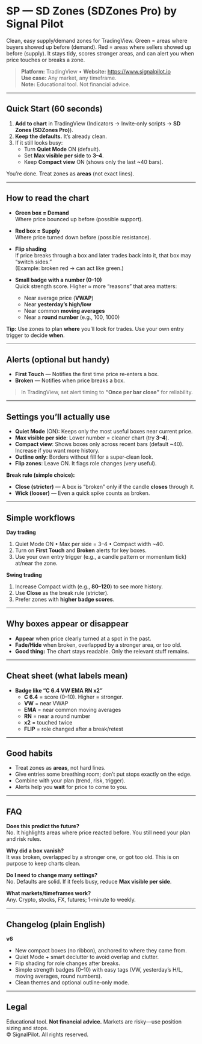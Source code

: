# SP — SD Zones (SDZones Pro) by Signal Pilot

Clean, easy supply/demand zones for TradingView. Green = areas where buyers showed up before (demand). Red = areas where sellers showed up before (supply). It stays tidy, scores stronger areas, and can alert you when price touches or breaks a zone.
  
> **Platform:** TradingView • **Website:** https://www.signalpilot.io  
> **Use case:** Any market, any timeframe.  
> **Note:** Educational tool. Not financial advice.

---

## Quick Start (60 seconds)

1. **Add to chart** in TradingView (Indicators → Invite‑only scripts → **SD Zones (SDZones Pro)**).
2. **Keep the defaults.** It’s already clean.
3. If it still looks busy:
   - Turn **Quiet Mode** ON (default).
   - Set **Max visible per side** to **3–4**.
   - Keep **Compact view** ON (shows only the last ~40 bars).

You’re done. Treat zones as **areas** (not exact lines).

---

## How to read the chart

- **Green box = Demand**  
  Where price bounced up before (possible support).

- **Red box = Supply**  
  Where price turned down before (possible resistance).

- **Flip shading**  
  If price breaks through a box and later trades back into it, that box may “switch sides.”  
  (Example: broken red → can act like green.)

- **Small badge with a number (0–10)**  
  Quick strength score. Higher ≈ more “reasons” that area matters:
  - Near average price (**VWAP**)
  - Near **yesterday’s high/low**
  - Near common **moving averages**
  - Near a **round number** (e.g., 100, 1000)

**Tip:** Use zones to plan **where** you’ll look for trades. Use your own entry trigger to decide **when**.

---

## Alerts (optional but handy)

- **First Touch** — Notifies the first time price re‑enters a box.  
- **Broken** — Notifies when price breaks a box.

> In TradingView, set alert timing to **“Once per bar close”** for reliability.

---

## Settings you’ll actually use

- **Quiet Mode** (ON): Keeps only the most useful boxes near current price.  
- **Max visible per side**: Lower number = cleaner chart (try **3–4**).  
- **Compact view**: Shows boxes only across recent bars (default ~40). Increase if you want more history.  
- **Outline only**: Borders without fill for a super‑clean look.  
- **Flip zones**: Leave ON. It flags role changes (very useful).  

**Break rule (simple choice):**
- **Close (stricter)** — A box is “broken” only if the candle **closes** through it.  
- **Wick (looser)** — Even a quick spike counts as broken.

---

## Simple workflows

**Day trading**
1. Quiet Mode ON • Max per side = 3–4 • Compact width ~40.  
2. Turn on **First Touch** and **Broken** alerts for key boxes.  
3. Use your own entry trigger (e.g., a candle pattern or momentum tick) at/near the zone.

**Swing trading**
1. Increase Compact width (e.g., **80–120**) to see more history.  
2. Use **Close** as the break rule (stricter).  
3. Prefer zones with **higher badge scores**.

---

## Why boxes appear or disappear

- **Appear** when price clearly turned at a spot in the past.  
- **Fade/Hide** when broken, overlapped by a stronger area, or too old.  
- **Good thing:** The chart stays readable. Only the relevant stuff remains.

---

## Cheat sheet (what labels mean)

- **Badge like “C 6.4 VW EMA RN x2”**
  - **C 6.4** = score (0–10). Higher = stronger.  
  - **VW** = near VWAP  
  - **EMA** = near common moving averages  
  - **RN** = near a round number  
  - **x2** = touched twice  
  - **FLIP** = role changed after a break/retest

---

## Good habits

- Treat zones as **areas**, not hard lines.  
- Give entries some breathing room; don’t put stops exactly on the edge.  
- Combine with your plan (trend, risk, trigger).  
- Alerts help you **wait** for price to come to you.

---

## FAQ

**Does this predict the future?**  
No. It highlights areas where price reacted before. You still need your plan and risk rules.

**Why did a box vanish?**  
It was broken, overlapped by a stronger one, or got too old. This is on purpose to keep charts clean.

**Do I need to change many settings?**  
No. Defaults are solid. If it feels busy, reduce **Max visible per side**.

**What markets/timeframes work?**  
Any. Crypto, stocks, FX, futures; 1‑minute to weekly.

---

## Changelog (plain English)

**v6**  
- New compact boxes (no ribbon), anchored to where they came from.  
- Quiet Mode + smart declutter to avoid overlap and clutter.  
- Flip shading for role changes after breaks.  
- Simple strength badges (0–10) with easy tags (VW, yesterday’s H/L, moving averages, round numbers).  
- Clean themes and optional outline‑only mode.

---

## Legal

Educational tool. **Not financial advice.** Markets are risky—use position sizing and stops.  
© SignalPilot. All rights reserved.
